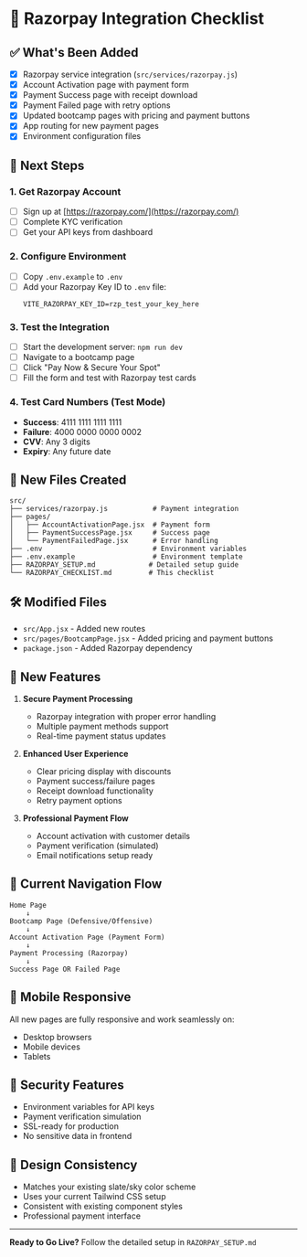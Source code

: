 # 🚀 Razorpay Integration Checklist

## ✅ What's Been Added

- [x] Razorpay service integration (`src/services/razorpay.js`)
- [x] Account Activation page with payment form
- [x] Payment Success page with receipt download
- [x] Payment Failed page with retry options
- [x] Updated bootcamp pages with pricing and payment buttons
- [x] App routing for new payment pages
- [x] Environment configuration files

## 🔧 Next Steps

### 1. Get Razorpay Account
- [ ] Sign up at [https://razorpay.com/](https://razorpay.com/)
- [ ] Complete KYC verification
- [ ] Get your API keys from dashboard

### 2. Configure Environment
- [ ] Copy `.env.example` to `.env`
- [ ] Add your Razorpay Key ID to `.env` file:
  ```
  VITE_RAZORPAY_KEY_ID=rzp_test_your_key_here
  ```

### 3. Test the Integration
- [ ] Start the development server: `npm run dev`
- [ ] Navigate to a bootcamp page
- [ ] Click "Pay Now & Secure Your Spot"
- [ ] Fill the form and test with Razorpay test cards

### 4. Test Card Numbers (Test Mode)
- **Success**: 4111 1111 1111 1111
- **Failure**: 4000 0000 0000 0002
- **CVV**: Any 3 digits
- **Expiry**: Any future date

## 📁 New Files Created

```
src/
├── services/razorpay.js           # Payment integration
├── pages/
│   ├── AccountActivationPage.jsx  # Payment form
│   ├── PaymentSuccessPage.jsx     # Success page
│   └── PaymentFailedPage.jsx      # Error handling
├── .env                           # Environment variables
├── .env.example                   # Environment template
├── RAZORPAY_SETUP.md             # Detailed setup guide
└── RAZORPAY_CHECKLIST.md         # This checklist
```

## 🛠 Modified Files

- `src/App.jsx` - Added new routes
- `src/pages/BootcampPage.jsx` - Added pricing and payment buttons
- `package.json` - Added Razorpay dependency

## 🎯 New Features

1. **Secure Payment Processing**
   - Razorpay integration with proper error handling
   - Multiple payment methods support
   - Real-time payment status updates

2. **Enhanced User Experience**
   - Clear pricing display with discounts
   - Payment success/failure pages
   - Receipt download functionality
   - Retry payment options

3. **Professional Payment Flow**
   - Account activation with customer details
   - Payment verification (simulated)
   - Email notifications setup ready

## 🔄 Current Navigation Flow

```
Home Page
    ↓
Bootcamp Page (Defensive/Offensive)
    ↓
Account Activation Page (Payment Form)
    ↓
Payment Processing (Razorpay)
    ↓
Success Page OR Failed Page
```

## 📱 Mobile Responsive

All new pages are fully responsive and work seamlessly on:
- Desktop browsers
- Mobile devices
- Tablets

## 🔐 Security Features

- Environment variables for API keys
- Payment verification simulation
- SSL-ready for production
- No sensitive data in frontend

## 🎨 Design Consistency

- Matches your existing slate/sky color scheme
- Uses your current Tailwind CSS setup
- Consistent with existing component styles
- Professional payment interface

---

**Ready to Go Live?** Follow the detailed setup in `RAZORPAY_SETUP.md`